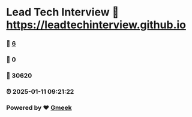 # Lead Tech Interview :link: https://leadtechinterview.github.io 
### :page_facing_up: [6](https://leadtechinterview.github.io/tag.html) 
### :speech_balloon: 0 
### :hibiscus: 30620 
### :alarm_clock: 2025-01-11 09:21:22 
### Powered by :heart: [Gmeek](https://github.com/Meekdai/Gmeek)
